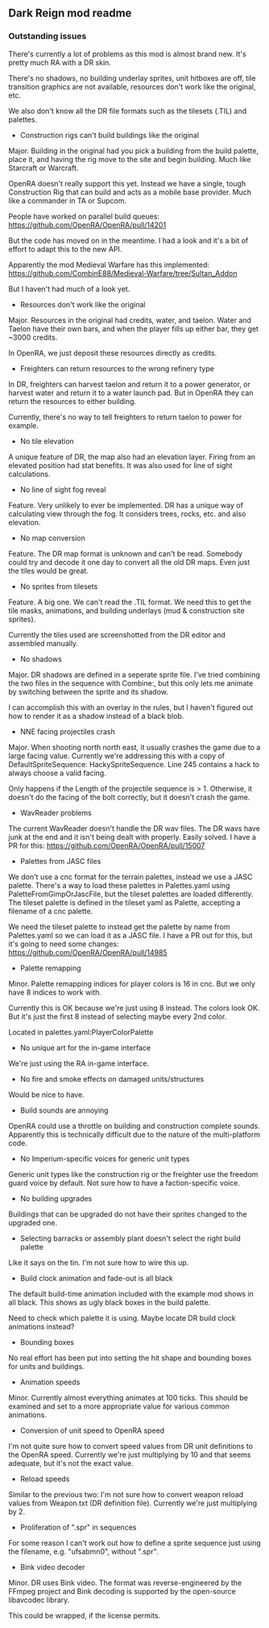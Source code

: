 ## Dark Reign mod readme

### Outstanding issues

There's currently a lot of problems as this mod is almost brand new. It's pretty much RA with a DR skin.

There's no shadows, no building underlay sprites, unit hitboxes are off, tile transition graphics are not available, resources don't work like the original, etc.

We also don't know all the DR file formats such as the tilesets (.TIL) and palettes.

* Construction rigs can't build buildings like the original

Major. Building in the original had you pick a building from the build palette, place it, and having the rig move to the site and begin building. Much like Starcraft or Warcraft.

OpenRA doesn't really support this yet. Instead we have a single, tough Construction Rig that can build and acts as a mobile base provider. Much like a commander in TA or Supcom.

People have worked on parallel build queues: https://github.com/OpenRA/OpenRA/pull/14201

But the code has moved on in the meantime. I had a look and it's a bit of effort to adapt this to the new API.

Apparently the mod Medieval Warfare has this implemented: https://github.com/CombinE88/Medieval-Warfare/tree/Sultan_Addon

But I haven't had much of a look yet.

* Resources don't work like the original

Major. Resources in the original had credits, water, and taelon. Water and Taelon have their own bars, and when the player fills up either bar, they get ~3000 credits.

In OpenRA, we just deposit these resources directly as credits.

* Freighters can return resources to the wrong refinery type

In DR, freighters can harvest taelon and return it to a power generator, or harvest water and return it to a water launch pad. But in OpenRA they can return the resources to either building.

Currently, there's no way to tell freighters to return taelon to power for example.

* No tile elevation

A unique feature of DR, the map also had an elevation layer. Firing from an elevated position had stat benefits. It was also used for line of sight calculations.

* No line of sight fog reveal

Feature. Very unlikely to ever be implemented. DR has a unique way of calculating view through the fog. It considers trees, rocks, etc. and also elevation.

* No map conversion

Feature. The DR map format is unknown and can't be read. Somebody could try and decode it one day to convert all the old DR maps.
Even just the tiles would be great.

* No sprites from tilesets

Feature. A big one. We can't read the .TIL format. We need this to get the tile masks, animations, and building underlays (mud & construction site sprites).

Currently the tiles used are screenshotted from the DR editor and assembled manually.

* No shadows

Major. DR shadows are defined in a seperate sprite file. I've tried combining the two files in the sequence with Combine:, but this only lets me animate by switching between the sprite and its shadow.

I can accomplish this with an overlay in the rules, but I haven't figured out how to render it as a shadow instead of a black blob.

* NNE facing projectiles crash

Major. When shooting north north east, it usually crashes the game due to a large facing value. Currently we're addressing this with a copy of DefaultSpriteSequence: HackySpriteSequence. Line 245 contains a hack to always choose a valid facing.

Only happens if the Length of the projectile sequence is > 1. Otherwise, it doesn't do the facing of the bolt correctly, but it doesn't crash the game.

* WavReader problems

The current WavReader doesn't handle the DR wav files. The DR wavs have junk at the end and it isn't being dealt with properly. Easily solved. I have a PR for this: https://github.com/OpenRA/OpenRA/pull/15007

* Palettes from JASC files

We don't use a cnc format for the terrain palettes, instead we use a JASC palette. There's a way to load these palettes in Palettes.yaml using PaletteFromGimpOrJascFile, but the tileset palettes are loaded differently. The tileset palette is defined in the tileset yaml as Palette, accepting a filename of a cnc palette.

We need the tileset palette to instead get the palette by name from Palettes.yaml so we can load it as a JASC file. I have a PR out for this, but it's going to need some changes: https://github.com/OpenRA/OpenRA/pull/14985

* Palette remapping

Minor. Palette remapping indices for player colors is 16 in cnc. But we only have 8 indices to work with.

Currently this is OK because we're just using 8 instead. The colors look OK. But it's just the first 8 instead of selecting maybe every 2nd color.

Located in palettes.yaml:PlayerColorPalette

* No unique art for the in-game interface

We're just using the RA in-game interface.

* No fire and smoke effects on damaged units/structures

Would be nice to have.

* Build sounds are annoying

OpenRA could use a throttle on building and construction complete sounds. Apparently this is technically difficult due to the nature of the multi-platform code.

* No Imperium-specific voices for generic unit types

Generic unit types like the construction rig or the freighter use the freedom guard voice by default. Not sure how to have a faction-specific voice.

* No building upgrades

Buildings that can be upgraded do not have their sprites changed to the upgraded one.

* Selecting barracks or assembly plant doesn't select the right build palette

Like it says on the tin. I'm not sure how to wire this up.

* Build clock animation and fade-out is all black

The default build-time animation included with the example mod shows in all black. This shows as ugly black boxes in the build palette.

Need to check which palette it is using. Maybe locate DR build clock animations instead?

* Bounding boxes

No real effort has been put into setting the hit shape and bounding boxes for units and buildings.

* Animation speeds

Minor. Currently almost everything animates at 100 ticks. This should be examined and set to a more appropriate value for various common animations.

* Conversion of unit speed to OpenRA speed

I'm not quite sure how to convert speed values from DR unit definitions to the OpenRA speed. Currently we're just multiplying by 10 and that seems adequate, but it's not the exact value.

* Reload speeds

Similar to the previous two: I'm not sure how to convert weapon reload values from Weapon.txt (DR definition file). Currently we're just multiplying by 2.

* Proliferation of ".spr" in sequences

For some reason I can't work out how to define a sprite sequence just using the filename, e.g. "ufsabmn0", without ".spr".

* Bink video decoder

Minor. DR uses Bink video. The format was reverse-engineered by the FFmpeg project and Bink decoding is supported by the open-source libavcodec library.

This could be wrapped, if the license permits.

